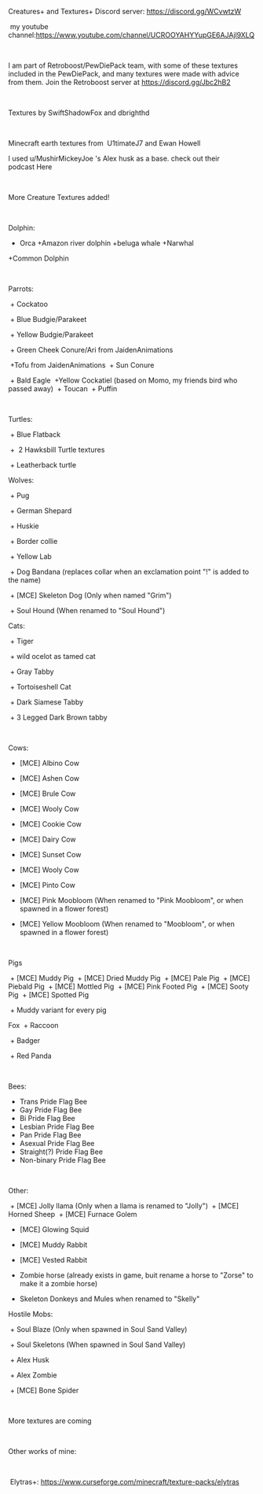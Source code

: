 Creatures+ and Textures+ Discord server: https://discord.gg/WCvwtzW

 my youtube channel:https://www.youtube.com/channel/UCROOYAHYYupGE6AJAjl9XLQ


 

I am part of Retroboost/PewDiePack team, with some of these textures included in the PewDiePack, and many textures were made with advice from them. Join the Retroboost server at https://discord.gg/Jbc2hB2

 

Textures by SwiftShadowFox and dbrighthd

 

Minecraft earth textures from  U1timateJ7 and Ewan Howell

I used u/MushirMickeyJoe 's Alex husk as a base. check out their podcast Here

 

More Creature Textures added!

 

Dolphin:

+ Orca
+Amazon river dolphin
+beluga whale
+Narwhal

+Common Dolphin

 

Parrots:

 + Cockatoo

 + Blue Budgie/Parakeet

 + Yellow Budgie/Parakeet

 + Green Cheek Conure/Ari from JaidenAnimations

 +Tofu from JaidenAnimations
 + Sun Conure

 + Bald Eagle
 +Yellow Cockatiel (based on Momo, my friends bird who passed away)
 + Toucan
 + Puffin

 

Turtles:

 + Blue Flatback

 +  2 Hawksbill Turtle textures

 + Leatherback turtle

Wolves:

 + Pug

 + German Shepard

 + Huskie

 + Border collie

 + Yellow Lab

 + Dog Bandana (replaces collar when an exclamation point "!" is added to the name)

 + [MCE] Skeleton Dog (Only when named "Grim")

 + Soul Hound (When renamed to "Soul Hound")

Cats:

 + Tiger

 + wild ocelot as tamed cat

 + Gray Tabby

 + Tortoiseshell Cat

 + Dark Siamese Tabby

 + 3 Legged Dark Brown tabby

 

Cows:

+ [MCE] Albino Cow
+ [MCE] Ashen Cow
+ [MCE] Brule Cow
+ [MCE] Wooly Cow
+ [MCE] Cookie Cow
+ [MCE] Dairy Cow
+ [MCE] Sunset Cow
+ [MCE] Wooly Cow
+ [MCE] Pinto Cow

+ [MCE] Pink Moobloom (When renamed to "Pink Moobloom", or when spawned in a flower forest)
+ [MCE] Yellow Moobloom (When renamed to "Moobloom", or when spawned in a flower forest)

 

Pigs

 + [MCE] Muddy Pig
 + [MCE] Dried Muddy Pig
 + [MCE] Pale Pig
 + [MCE] Piebald Pig
 + [MCE] Mottled Pig
 + [MCE] Pink Footed Pig
 + [MCE] Sooty Pig
 + [MCE] Spotted Pig

 + Muddy variant for every pig

Fox
 + Raccoon

 + Badger

 + Red Panda

 

Bees:
+ Trans Pride Flag Bee
+ Gay Pride Flag Bee
+ Bi Pride Flag Bee
+ Lesbian Pride Flag Bee
+ Pan Pride Flag Bee
+ Asexual Pride Flag Bee
+ Straight(?) Pride Flag Bee
+ Non-binary Pride Flag Bee 

 

Other: 

 + [MCE] Jolly llama (Only when a llama is renamed to "Jolly")
 + [MCE] Horned Sheep
 + [MCE] Furnace Golem

+ [MCE] Glowing Squid

+ [MCE] Muddy Rabbit

+ [MCE] Vested Rabbit

+ Zombie horse (already exists in game, buit rename a horse to "Zorse" to make it a zombie horse)

+ Skeleton Donkeys and Mules when renamed to "Skelly"

Hostile Mobs:

 + Soul Blaze (Only when spawned in Soul Sand Valley)

 + Soul Skeletons (When spawned in Soul Sand Valley)

 + Alex Husk

 + Alex Zombie

 + [MCE] Bone Spider

 

More textures are coming

 

Other works of mine:

 

 Elytras+: https://www.curseforge.com/minecraft/texture-packs/elytras

 
